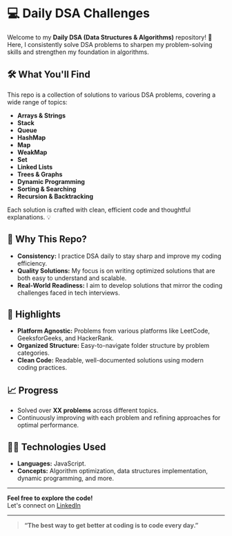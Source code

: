 # 💻 Daily DSA Challenges

Welcome to my **Daily DSA (Data Structures & Algorithms)** repository! 🚀 Here, I consistently solve DSA problems to sharpen my problem-solving skills and strengthen my foundation in algorithms.

## 🛠️ What You'll Find

This repo is a collection of solutions to various DSA problems, covering a wide range of topics:

- **Arrays & Strings**
-  **Stack**
- **Queue**
- **HashMap**
- **Map**
- **WeakMap**
- **Set**
- **Linked Lists**
- **Trees & Graphs**
- **Dynamic Programming**
- **Sorting & Searching**
- **Recursion & Backtracking**

Each solution is crafted with clean, efficient code and thoughtful explanations. 💡

## 🌟 Why This Repo?

- **Consistency:** I practice DSA daily to stay sharp and improve my coding efficiency.
- **Quality Solutions:** My focus is on writing optimized solutions that are both easy to understand and scalable.
- **Real-World Readiness:** I aim to develop solutions that mirror the coding challenges faced in tech interviews.

## 🚀 Highlights

- **Platform Agnostic:** Problems from various platforms like LeetCode, GeeksforGeeks, and HackerRank.
- **Organized Structure:** Easy-to-navigate folder structure by problem categories.
- **Clean Code:** Readable, well-documented solutions using modern coding practices.

## 📈 Progress

- Solved over **XX problems** across different topics.
- Continuously improving with each problem and refining approaches for optimal performance.

## 👨‍💻 Technologies Used

- **Languages:**  JavaScript.
- **Concepts:** Algorithm optimization, data structures implementation, dynamic programming, and more.

---

**Feel free to explore the code!**  
Let's connect on [LinkedIn](https://www.linkedin.com/in/kamlesh-sahani-692ab7247/) 

---

> **“The best way to get better at coding is to code every day.”**

